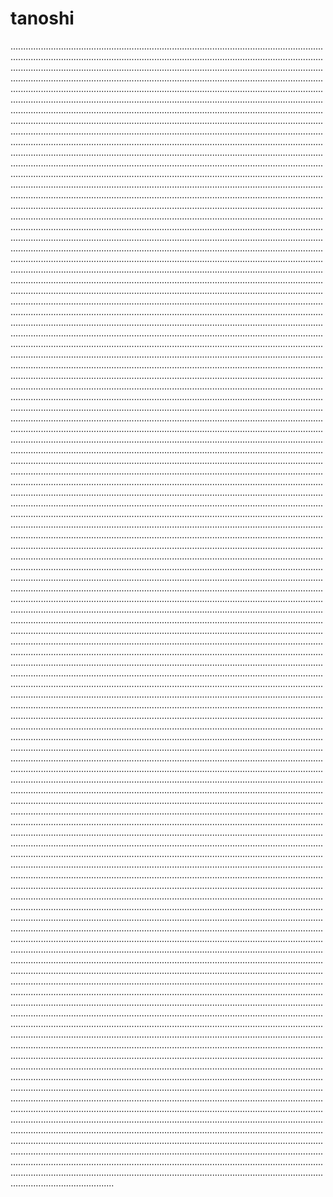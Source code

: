 # tanoshi

.............................................................................................................................................................................................................................................................................................................................................................................................................................................................................................................................................................................................................................................................................................................................................................................................................................................................................................................................................................................................................................................................................................................................................................................................................................................................................................................................................................................................................................................................................................................................................................................................................................................................................................................................................................................................................................................................................................................................................................................................................................................................................................................................................................................................................................................................................................................................................................................................................................................................................................................................................................................................................................................................................................................................................................................................................................................................................................................................................................................................................................................................................................................................................................................................................................................................................................................................................................................................................................................................................................................................................................................................................................................................................................................................................................................................................................................................................................................................................................................................................................................................................................................................................................................................................................................................................................................................................................................................................................................................................................................................................................................................................................................................................................................................................................................................................................................................................................................................................................................................................................................................................................................................................................................................................................................................................................................................................................................................................................................................................................................................................................................................................................................................................................................................................................................................................................................................................................................................................................................................................................................................................................................................................................................................................................................................................................................................................................................................................................................................................................................................................................................................................................................................................................................................................................................................................................................................................................................................................................................................................................................................................................................................................................................................................................................................................................................................................................................................................................................................................................................................................................................................................................................................................................................................................................................................................................................................................................................................................................................................................................................................................................................................................................................................................................................................................................................................................................................................................................................................................................................................................................................................................................................................................................................................................................................................................................................................................................................................................................................................................................................................................................................................................................................................................................................................................................................................................................................................................................................................................................................................................................................................................................................................................................................................................................................................................................................................................................................................................................................................................................................................................................................................................................................................................................................................................................................................................................................................................................................................................................................................................................................................................................................................................................................................................................................................................................................................................................................................................................................................................................................................................................................................................................................................................................................................................................................................................................................................................................................................................................................................................................................................................................................................................................................................................................................................................................................................................................................................................................................................................................................................................................................................................................................................................................................................................................................................................................................................................................................................................................................................................................................................................................................................................................................................................................................................................................................................................................................................................................................................................................................................................................................................................................................................................................................................................................................................................................................................................................................................................................................................................................................................................................................................................................................................................................................................................................................................